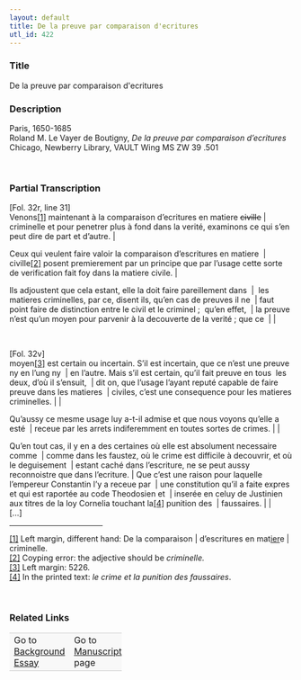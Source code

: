 ```yaml
---  
layout: default  
title: De la preuve par comparaison d'ecritures  
utl_id: 422
---
```


### Title

De la preuve par comparaison d'ecritures

### Description

<p>Paris, 1650-1685<br />
Roland M. Le Vayer de Boutigny, <em>De la preuve par comparaison d’ecritures</em><br />
Chicago, Newberry Library, VAULT Wing MS ZW 39 .501</p>
<p> </p>


### Partial Transcription

<p>[Fol. 32r, line 31]<br />
Venons<a href="#_ftn1" name="_ftnref1" title="" id="_ftnref1">[1]</a> maintenant à la comparaison d’ecritures en matiere <s>civille</s> | criminelle et pour penetrer plus à fond dans la verité, examinons ce qui s’en peut dire de part et d’autre. |</p>
<p>Ceux qui veulent faire valoir la comparaison d’escritures en matiere  |  civille<a href="#_ftn2" name="_ftnref2" title="" id="_ftnref2">[2]</a> posent premierement par un principe que par l’usage cette sorte de verification fait foy dans la matiere civile. |</p>
<p>Ils adjoustent que cela estant, elle la doit faire pareillement dans  |  les matieres criminelles, par ce, disent ils, qu’en cas de preuves il ne  | faut point faire de distinction entre le civil et le criminel ;  qu’en effet,  | la preuve n’est qu’un moyen pour parvenir à la decouverte de la verité ; que ce  | |</p>
<p> </p>
<p>[Fol. 32v]<br />
moyen<a href="#_ftn3" name="_ftnref3" title="" id="_ftnref3">[3]</a> est certain ou incertain. S’il est incertain, que ce n’est une preuve ny en l’ung ny  | en l’autre. Mais s’il est certain, qu’il fait preuve en tous  les deux, d’où il s’ensuit,  | dit on, que l’usage l’ayant reputé capable de faire preuve dans les matieres  | civiles, c’est une consequence pour les matieres criminelles. | |</p>
<p>Qu’aussy ce mesme usage luy a-t-il admise et que nous voyons qu’elle a esté  | receue par les arrets indiferemment en toutes sortes de crimes. | |</p>
<p>Qu’en tout cas, il y en a des certaines où elle est absolument necessaire comme  | comme dans les faustez, où le crime est difficile à decouvrir, et où le deguisement  | estant caché dans l’escriture, ne se peut aussy reconnoistre que dans l’ecriture. | Que c’est une raison pour laquelle l’empereur Constantin l’y a receue par  | une constitution qu’il a faite expres et qui est raportée au code Theodosien et  | inserée en celuy de Justinien aux titres de la loy Cornelia touchant la<a href="#_ftn4" name="_ftnref4" title="" id="_ftnref4">[4]</a> punition des  | faussaires. | |<br />
[...]</p>
<div>
<hr align="left" size="1" width="33%" /><div id="ftn1"><a href="#_ftnref1" name="_ftn1" title="" id="_ftn1">[1]</a> Left margin, different hand: De la comparaison | d’escritures en mat<u>ier</u>e | criminelle.</div>
<div id="ftn2"><a href="#_ftnref2" name="_ftn2" title="" id="_ftn2">[2]</a> Coyping error: the adjective should be <em>criminelle.</em></div>
<div id="ftn3"><a href="#_ftnref3" name="_ftn3" title="" id="_ftn3">[3]</a> Left margin: 5226.</div>
<div id="ftn4"><a href="#_ftnref4" name="_ftn4" title="" id="_ftn4">[4]</a> In the printed text: <em>le crime et la punition des faussaires</em>.</div>
</div>
<p> </p>


### Related Links

<table border="0.5" cellpadding="1" cellspacing="1" style="width: 200px; background-color:#F8F8F8;">
    <tbody style="border-color:#ccc">
        <tr style="border-color:#ccc">
            <td>Go to <a href="https://centerfordigitalhumanities.github.io/Newberry-French-paleography/essay/422" target="_blank">Background Essay</a></td>
            <td>Go to <a href="https://centerfordigitalhumanities.github.io/Newberry-French-paleography/www/record.html?id=422" target="_blank">Manuscript</a> page</td>
        </tr>
    </tbody>
</table>
